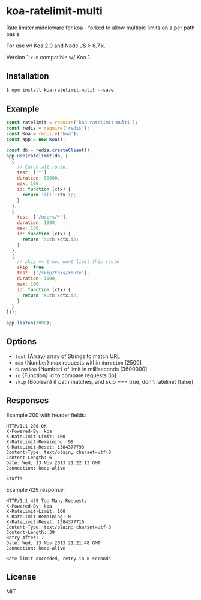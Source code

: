 # koa-ratelimit-multi

Rate limiter middleware for koa - forked to allow multiple limits on a per path basis.

For use w/ Koa 2.0 and Node JS > 6.7.x.

Version 1.x is compatible w/ Koa 1.

## Installation

```javascript
$ npm install koa-ratelimit-mulit --save
```

## Example

```javascript
const ratelimit = require('koa-ratelimit-multi');
const redis = require('redis');
const Koa = require('koa');
const app = new Koa();

const db = redis.createClient();
app.use(ratelimit(db, [
  {
    // Catch all route.
    test: ['*']
    duration: 60000,
    max: 100,
    id: function (ctx) {
      return 'all'+ctx.ip;
    }
  },
  {
    test: ['/users/*'],
    duration: 1000,
    max: 100,
    id: function (ctx) {
      return 'auth'+ctx.ip;
    }
  },
  {
    // skip == true, wont limit this route
    skip: true
    test: ['/skip/this/route'],
    duration: 1000,
    max: 100,
    id: function (ctx) {
      return 'auth'+ctx.ip;
    }
  }
]));

app.listen(3000);
```

## Options

 - `test` {Array} array of Strings to match URL
 - `max` {Number} max requests within `duration` [2500]
 - `duration` {Number} of limit in milliseconds [3600000]
 - `id` {Function} id to compare requests [ip]
 - `skip` {Boolean} if path matches, and skip === true, don't ratelimit [false]

## Responses

Example 200 with header fields:

```
HTTP/1.1 200 OK
X-Powered-By: koa
X-RateLimit-Limit: 100
X-RateLimit-Remaining: 99
X-RateLimit-Reset: 1384377793
Content-Type: text/plain; charset=utf-8
Content-Length: 6
Date: Wed, 13 Nov 2013 21:22:13 GMT
Connection: keep-alive

Stuff!
```

  Example 429 response:

```
HTTP/1.1 429 Too Many Requests
X-Powered-By: koa
X-RateLimit-Limit: 100
X-RateLimit-Remaining: 0
X-RateLimit-Reset: 1384377716
Content-Type: text/plain; charset=utf-8
Content-Length: 39
Retry-After: 7
Date: Wed, 13 Nov 2013 21:21:48 GMT
Connection: keep-alive

Rate limit exceeded, retry in 8 seconds
```

## License

MIT
